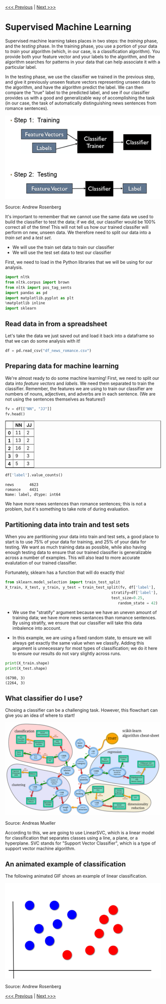[<<< Previous](visualize.md) | [Next >>>](supervised_classification.md)

# Supervised Machine Learning

Supervised machine learning takes places in two steps: the *training* phase, and the *testing* phase.  In the training phase, you use a portion of your data to *train* your algorithm (which, in our case, is a classification algorithm).  You provide both your feature vector and your labels to the algorithm, and the algorithm searches for patterns in your data that can help associate it with a particular label.

In the testing phase, we use the classifier we trained in the previous step, and give it previously unseen feature vectors representing unseen data to the algorithm, and have the algorithm predict the label.  We can then compare the "true" label to the predicted label, and see if our classifier provides us with a good and generalizable way of accomplishing the task (in our case, the task of automatically distinguishing news sentences from romance sentences).

![image depicting two steps of classification, step one (training) shows features and labels going into a classifier trainer which outputs a classifier, step two (testing) shows features going into a classifier which outputs a label](../images/mlsteps.png)

Source: Andrew Rosenberg


It's important to remember that we cannot use the same data we used to build the classifier to test the data; if we did, our classifier would be 100% correct all of the time!  This will not tell us how our trained classifer will perform on new, unseen data.  We therefore need to split our data into a *train set* and a *test set*.
- We will use the train set data to train our classifier
- We will use the test set data to test our classifier

First, we need to load in the Python libraries that we will be using for our analysis. 


```python
import nltk
from nltk.corpus import brown
from nltk import pos_tag_sents
import pandas as pd
import matplotlib.pyplot as plt
%matplotlib inline
import sklearn
```

## Read data in from a spreadsheet
Let's take the data we just saved out and load it back into a dataframe so that we can do some analysis with it!


```python
df = pd.read_csv("df_news_romance.csv")
```


## Preparing data for machine learning
We're almost ready to do some machine learning!  First, we need to split our data into *feature vectors* and *labels*.  We need them separated to train the classifier.  Remember, the features we are using to train our classifier are numbers of nouns, adjectives, and adverbs are in each sentence.  (We are not using the sentences themselves as features!)


```python
fv = df[["NN", "JJ"]]
fv.head()
```




<div>
<table border="1" class="dataframe">
  <thead>
    <tr style="text-align: right;">
      <th></th>
      <th>NN</th>
      <th>JJ</th>
    </tr>
  </thead>
  <tbody>
    <tr>
      <th>0</th>
      <td>11</td>
      <td>2</td>
    </tr>
    <tr>
      <th>1</th>
      <td>13</td>
      <td>2</td>
    </tr>
    <tr>
      <th>2</th>
      <td>16</td>
      <td>2</td>
    </tr>
    <tr>
      <th>3</th>
      <td>9</td>
      <td>3</td>
    </tr>
    <tr>
      <th>4</th>
      <td>5</td>
      <td>3</td>
    </tr>
  </tbody>
</table>
</div>




```python
df['label'].value_counts()
```




    news       4623
    romance    4431
    Name: label, dtype: int64



We have more news sentences than romance sentences; this is not a problem, but it's something to take note of during evaluation.


## Partitioning data into train and test sets
When you are partitioning your data into train and test sets, a good place to start is to use 75% of your data for training, and 25% of your data for testing.  We want as much training data as possible, while also having enough testing data to ensure that our trained classifier is generalizable across a number of examples.  This will also lead to more accurate evalutation of our trained classifier.

Fortunately, sklearn has a function that will do exactly this!


```python
from sklearn.model_selection import train_test_split
X_train, X_test, y_train, y_test = train_test_split(fv, df['label'],
                                                stratify=df['label'], 
                                                test_size=0.25,
                                                   random_state = 42)
```

- We use the "stratify" argument because we have an uneven amount of training data; we have more news sentances than romance sentences.  By using stratify, we ensure that our classifier will take this data imbalence into account.


- In this example, we are using a fixed random state, to ensure we will always get exactly the same value when we classify.  Adding this argument is unnecessary for most types of classification; we do it here to ensure our results do not vary slightly across runs.


```python
print(X_train.shape)
print(X_test.shape)
```

    (6790, 3)
    (2264, 3)
    

## What classifier do I use?
Chosing a classifier can be a challenging task.  However, this flowchart can give you an idea of where to start!

![scikit-learn's algorithm cheat sheet, which depicts, maplike, a road map of choosing an algorithm for classification](../images/algorithms_cheatsheet.png)

Source: Andreas Mueller


According to this, we are going to use LinearSVC, which is a linear model for classification that separates classes using a line, a plane, or a hyperplane. SVC stands for "Support Vector Classifier", which is a type of support vector machine algorithm.


## An animated example of classification 
The following animated GIF shows an example of linear classification.

![animated gif using red, blue, and grey dots to show how decision boundaries change based on distance of grey dot to clusters of red and blue dots](../images/croppedml.gif)



Source: Andrew Rosenberg


[<<< Previous](visualize.md) | [Next >>>](supervised_classification.md)
